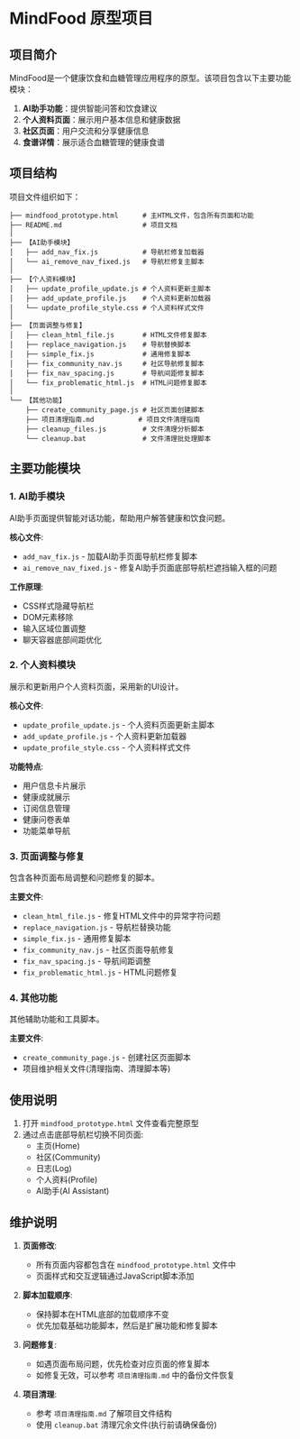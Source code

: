 # MindFood 原型项目

## 项目简介

MindFood是一个健康饮食和血糖管理应用程序的原型。该项目包含以下主要功能模块：

1. **AI助手功能**：提供智能问答和饮食建议
2. **个人资料页面**：展示用户基本信息和健康数据
3. **社区页面**：用户交流和分享健康信息
4. **食谱详情**：展示适合血糖管理的健康食谱

## 项目结构

项目文件组织如下：

```
├── mindfood_prototype.html      # 主HTML文件，包含所有页面和功能
├── README.md                    # 项目文档
│
├── 【AI助手模块】
│   ├── add_nav_fix.js           # 导航栏修复加载器
│   └── ai_remove_nav_fixed.js   # 导航栏修复主脚本
│
├── 【个人资料模块】
│   ├── update_profile_update.js # 个人资料更新主脚本
│   ├── add_update_profile.js    # 个人资料更新加载器
│   └── update_profile_style.css # 个人资料样式文件
│
├── 【页面调整与修复】
│   ├── clean_html_file.js       # HTML文件修复脚本
│   ├── replace_navigation.js    # 导航替换脚本
│   ├── simple_fix.js            # 通用修复脚本
│   ├── fix_community_nav.js     # 社区导航修复脚本
│   ├── fix_nav_spacing.js       # 导航间距修复脚本
│   └── fix_problematic_html.js  # HTML问题修复脚本
│
└── 【其他功能】
    ├── create_community_page.js # 社区页面创建脚本
    ├── 项目清理指南.md           # 项目文件清理指南
    ├── cleanup_files.js         # 文件清理分析脚本
    └── cleanup.bat              # 文件清理批处理脚本
```

## 主要功能模块

### 1. AI助手模块

AI助手页面提供智能对话功能，帮助用户解答健康和饮食问题。

**核心文件**:
- `add_nav_fix.js` - 加载AI助手页面导航栏修复脚本
- `ai_remove_nav_fixed.js` - 修复AI助手页面底部导航栏遮挡输入框的问题

**工作原理**:
- CSS样式隐藏导航栏
- DOM元素移除
- 输入区域位置调整
- 聊天容器底部间距优化

### 2. 个人资料模块

展示和更新用户个人资料页面，采用新的UI设计。

**核心文件**:
- `update_profile_update.js` - 个人资料页面更新主脚本
- `add_update_profile.js` - 个人资料更新加载器
- `update_profile_style.css` - 个人资料样式文件

**功能特点**:
- 用户信息卡片展示
- 健康成就展示
- 订阅信息管理
- 健康问卷表单
- 功能菜单导航

### 3. 页面调整与修复

包含各种页面布局调整和问题修复的脚本。

**主要文件**:
- `clean_html_file.js` - 修复HTML文件中的异常字符问题
- `replace_navigation.js` - 导航栏替换功能
- `simple_fix.js` - 通用修复脚本
- `fix_community_nav.js` - 社区页面导航修复
- `fix_nav_spacing.js` - 导航间距调整
- `fix_problematic_html.js` - HTML问题修复

### 4. 其他功能

其他辅助功能和工具脚本。

**主要文件**:
- `create_community_page.js` - 创建社区页面脚本
- 项目维护相关文件(清理指南、清理脚本等)

## 使用说明

1. 打开 `mindfood_prototype.html` 文件查看完整原型
2. 通过点击底部导航栏切换不同页面:
   - 主页(Home)
   - 社区(Community)
   - 日志(Log)
   - 个人资料(Profile)
   - AI助手(AI Assistant)

## 维护说明

1. **页面修改**:
   - 所有页面内容都包含在 `mindfood_prototype.html` 文件中
   - 页面样式和交互逻辑通过JavaScript脚本添加

2. **脚本加载顺序**:
   - 保持脚本在HTML底部的加载顺序不变
   - 优先加载基础功能脚本，然后是扩展功能和修复脚本

3. **问题修复**:
   - 如遇页面布局问题，优先检查对应页面的修复脚本
   - 如修复无效，可以参考 `项目清理指南.md` 中的备份文件恢复
   
4. **项目清理**:
   - 参考 `项目清理指南.md` 了解项目文件结构
   - 使用 `cleanup.bat` 清理冗余文件(执行前请确保备份) 
 
 
 
 
 
 
 
 
 
 
 